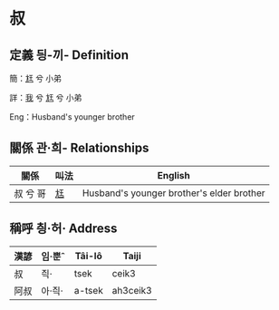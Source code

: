 # 叔
## 定義 딍-끼- Definition
簡：[尪](member17.md) 兮 小弟

詳：[我](member1.md) 兮 [尪](member17.md) 兮 小弟

Eng：Husband's younger brother

## 關係 관·희- Relationships

關係 | 叫法 | English
--- | --- | --- 
叔 兮 哥 | [尪](member17.md) | Husband's younger brother's elder brother


## 稱呼 칑·허· Address

漢諺 | 임·뿐ˆ | Tâi-lô | Taiji
--- | --- | --- | --- 
叔 | 즥· | tsek | ceik3 
阿叔 | 아·즥· | a-tsek | ah3ceik3 

